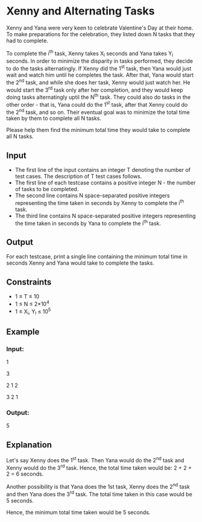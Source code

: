 # Xenny and Alternating Tasks

Xenny and Yana were very keen to celebrate Valentine's Day at their home. 
To make preparations for the celebration, they listed down N tasks that they had to complete.

To complete the i<sup>th</sup> task, Xenny takes X<sub>i</sub> seconds and Yana takes Y<sub>i</sub> seconds. 
In order to minimize the disparity in tasks performed, they decide to do the tasks alternatingly. 
If Xenny did the 1<sup>st</sup> task, then Yana would just wait and watch him until he completes the task. 
After that, Yana would start the 2<sup>nd</sup> task, and while she does her task, Xenny would just watch her. 
He would start the 3<sup>rd</sup> task only after her completion, and they would keep doing tasks alternatingly uptil the N<sup>th</sup> task. 
They could also do tasks in the other order - that is, Yana could do the 1<sup>st</sup> task, after that Xenny could do the 2<sup>nd</sup> task, and so on. 
Their eventual goal was to minimize the total time taken by them to complete all N tasks.

Please help them find the minimum total time they would take to complete all N tasks.

## Input

- The first line of the input contains an integer T denoting the number of test cases. The description of T test cases follows.
- The first line of each testcase contains a positive integer N - the number of tasks to be completed.
- The second line contains N space-separated positive integers representing the time taken in seconds by Xenny to complete the i<sup>th</sup> task.
- The third line contains N space-separated positive integers representing the time taken in seconds by Yana to complete the i<sup>th</sup> task.

## Output

For each testcase, print a single line containing the minimum total time in seconds Xenny and Yana would take to complete the tasks.

## Constraints

- 1 ≤ T ≤ 10
- 1 ≤ N ≤ 2*10<sup>4</sup>
- 1 ≤ X<sub>i</sub>, Y<sub>i</sub> ≤ 10<sup>5</sup>

## Example

### Input:

1

3

2 1 2

3 2 1

### Output:

5

## Explanation

Let's say Xenny does the 1<sup>st</sup> task. Then Yana would do the 2<sup>nd</sup> task and Xenny would do the 3<sup>rd</sup> task. 
Hence, the total time taken would be: 2 + 2 + 2 = 6 seconds.

Another possibility is that Yana does the 1st task, Xenny does the 2<sup>nd</sup> task and then Yana does the 3<sup>rd</sup> task. 
The total time taken in this case would be 5 seconds.

Hence, the minimum total time taken would be 5 seconds.
